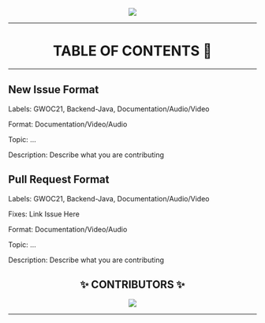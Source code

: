 <p align="center">
<img src="https://img.icons8.com/color/240/000000/spring-logo.png"/>
</p>

<hr>

 <h1 align="center">TABLE OF CONTENTS 📌</h1>

<hr>

## New Issue Format
Labels: GWOC21, Backend-Java, Documentation/Audio/Video

Format: Documentation/Video/Audio

Topic: ...

Description: Describe what you are contributing

  
## Pull Request Format
Labels: GWOC21, Backend-Java, Documentation/Audio/Video

Fixes: Link Issue Here

Format: Documentation/Video/Audio

Topic: ...

Description: Describe what you are contributing





<h2 align="center"> ✨ CONTRIBUTORS ✨</h2>

<p align="center">
 <a href="https://github.com/girlscript/winter-of-contributing/graphs/contributors">
 <img src="https://contrib.rocks/image?repo=girlscript/winter-of-contributing" />
</p> 

<hr>
